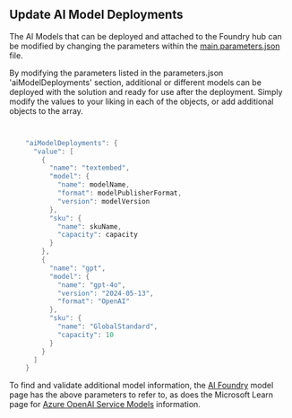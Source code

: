## Update AI Model Deployments
The AI Models that can be deployed and attached to the Foundry hub can be modified by changing the parameters within the [main.parameters.json](../infra/main.parameters.json) file.

By modifying the parameters listed in the parameters.json 'aiModelDeployments' section, additional or different models can be deployed with the solution and ready for use after the deployment. Simply modify the values to your liking in each of the objects, or add additional objects to the array. 
```powershell


    "aiModelDeployments": {
      "value": [
        {
          "name": "textembed",
          "model": {
            "name": modelName,
            "format": modelPublisherFormat,
            "version": modelVersion
          },
          "sku": {
            "name": skuName,
            "capacity": capacity
          }
        },
        {
          "name": "gpt",
          "model": {
            "name": "gpt-4o",
            "version": "2024-05-13",
            "format": "OpenAI"
          },
          "sku": {
            "name": "GlobalStandard",
            "capacity": 10
          }
        }
      ]
    }
```
To find and validate additional model information, the [AI Foundry](https://ai.azure.com/explore/models) model page has the above parameters to refer to, as does the Microsoft Learn page for [Azure OpenAI Service Models](https://learn.microsoft.com/en-us/azure/ai-services/openai_) information.
